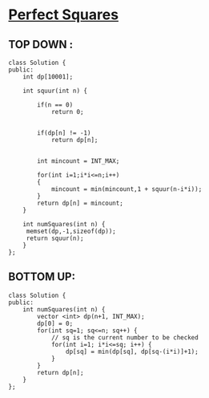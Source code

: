 # [Perfect Squares](https://leetcode.com/problems/perfect-squares/?envType=daily-question&envId=2024-02-08)


## TOP DOWN :
```
class Solution {
public:
    int dp[10001];

    int squur(int n) {
        
        if(n == 0)
            return 0;


        if(dp[n] != -1)
            return dp[n];


        int mincount = INT_MAX;

        for(int i=1;i*i<=n;i++)
        {
            mincount = min(mincount,1 + squur(n-i*i));
        }
        return dp[n] = mincount;
    }

    int numSquares(int n) {
     memset(dp,-1,sizeof(dp));
     return squur(n);   
    }
};
```


## BOTTOM UP:

```
class Solution {
public:
    int numSquares(int n) {
        vector <int> dp(n+1, INT_MAX);
        dp[0] = 0;
        for(int sq=1; sq<=n; sq++) {
            // sq is the current number to be checked
            for(int i=1; i*i<=sq; i++) {
                dp[sq] = min(dp[sq], dp[sq-(i*i)]+1);
            }
        }
        return dp[n];
    }
};
```
